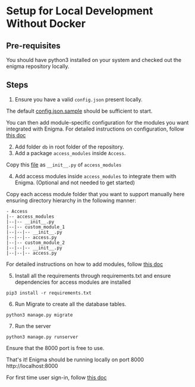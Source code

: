 # Setup for Local Development Without Docker

## Pre-requisites
You should have python3 installed on your system and checked out the enigma repository locally.


## Steps
1. Ensure you have a valid `config.json` present locally.

The default [config.json.sample](https://github.com/browserstack/enigma/blob/main/config.json.sample) should be sufficient to start.

You can then add module-specific configuration for the modules you want integrated with Enigma.
For detailed instructions on configuration, follow [this doc](/docs/Configuration%20Guide.md)

2. Add folder `db` in root folder of the repository.
3. Add a package `access_modules` inside `Access`.

Copy this [file](/Access/base_email_access/access_modules_init.py) as `__init__.py` of `access_modules`

4. Add access modules inside `access_modules` to integrate them with Enigma. (Optional and not needed to get started)

Copy each access module folder that you want to support manually here ensuring directory hierarchy in the following manner:
```
- Access
|-- access_modules
|--|-- __init__.py
|--|-- custom_module_1
|--|--|-- __init__.py
|--|--|-- access.py
|--|-- custom_module_2
|--|--|-- __init__.py
|--|--|-- access.py
```
For detailed instructions on how to add modules, follow [this doc](/docs/“How-to”%20guides/Adding%20Modules.md)

5. Install all the requirements through requirements.txt and ensure dependencies for access modules are installed
```
pip3 install -r requirements.txt
```
6. Run Migrate to create all the database tables.
```
python3 manage.py migrate
```
7. Run the server
```
python3 manage.py runserver
```

Ensure that the 8000 port is free to use.

That's it! Enigma should be running locally on port 8000 http://localhost:8000

For first time user sign-in, follow [this doc](/docs/“How-to”%20guides/User%20Guides/First%20User%20Setup.md)
